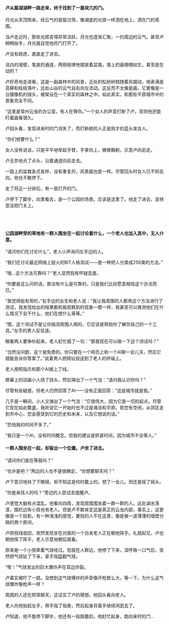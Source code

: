 #### 卢从扇湖湖畔一路走来，终于找到了一扇突兀的门。

月光从天顶照来，经云气的层层过筛，像湖底的光斑一样洒在地上，洒在门的周围。

当卢走近时，那些光斑变得异常活跃，月光也逐渐汇聚，一扫周边的云气。甚至卢稍稍抬手，月光就自觉地将门打开了。

卢没有顾虑，直直走了进去。

洁白的墙壁，笔直的通道，两侧规律地摆放着盆栽，墙上的画栩栩如生，甚至是在动的？

卢好奇地走进看，这是一副森林中的风景，近处的松树树枝随着风摆动，地表满是苔藓和枯枝落叶，远处山谷的云气自右向左流动。这反而不太像是画，它更像是一台摄像机的镜头，被架设在一个真实的森林之中。如此真实，和那些平原城市中的景象完全不同。

“这里是常州云虫的办公室，有人在等你。”一个女人的声音打断了卢，否则他还能盯着画看很久。

卢回头看，发现进来时的门消失了，而打断她的人正是刚才的蓝头发女人。

“你们想要什么？”

女人没有说话，只是平平地举起手臂，手掌向上，微微鞠躬，示意卢向前走。

卢无奈地点了点头，沿着通道向前走去。

一路上的盆栽各式各样，没有重复的，风景画也是一样。尽管回头时女人已不知去向，他也不敢停下。

走了将近一分钟后，有一扇打开的门。

卢停下了脚步，向里看去，是一个公园的场景。应该是这里了。他走了进去，且特意没把门关上。

<br><br>

#### 公园湖畔旁的草地有一群人围坐在一起讨论着什么，一个老人也加入其中，无人介意。

“请问你们在讨论什么”，老人小声询问左手边的人。

“我们在讨论最近网络上挺火的BIT人格测试——是一种把人分类成256类的方法。”

“哦…这个方法可靠吗？”老人显然抱有怀疑态度。

“你要是这么问的话，那没有什么是可靠的，只是我们比较愿意相信这个办法而已。”

“我觉得挺有用的，”右手边的女生和老人说：“我让我周围的人都用这个方法进行了测试，我发现给出的结果都和我观察到的现象一模一样，我甚至可以推测他们在什么情况下会干什么、他们在想什么等等。”

“喂，这个测试不是让你揣测周围人用的，它应该是帮助你了解你自己的一个工具。”左手的男人反驳道。

眼看两人要争吵起来，老人赶忙插了一句：“那我现在可以做一下这个测试吗？”

“当然没问题，这个是免费的。你只要在一个网页上和一个AI聊一会儿天，然后它就能告诉你答案了。”说着男人把网址投送到了老人的终端上。

老人按照指示和那个AI接上了线。

屏幕上的动画小人挠了挠头，然后弹出了一个气泡：“请问我认识你吗？”

尽管有些疑惑，但老人仍然回答了AI——没有正面回答：“这座城市就是我。”

几乎是一瞬间，小人又弹出了一个气泡：“它很伟大，因为它是一切的起点。尽管它现在如此繁盛，我听说它一开始时也不过是滩涂和平原。若您有空闲，从郊区走到市中心，您会感受到它的历史和未来，以及它想说的话。”

“恐怕我的时间不多了。”

“我只是一个AI，没有时间概念。但我的建议是抓紧时间，因为城市不会等人。”

#### 一群人围坐在一起，却留出一个位置。卢坐了进去。

“请问你们是在等我吗？”

“也许是吧？”两边的人也不是很确定，“你想要聊天吗？”

卢下意识地扶了下眼镜，却不知这是何时戴上的。想了一会儿，但还是摇了摇头。

“你是来找人的吗？”旁边的人尝试去提醒卢。

卢感觉大脑有点混乱。他看向四周，发现周围围坐着一群一群的人。远处湖水荡漾，围栏边有小孩也有老人。但是卢不敢肯定这是真正的云虫内部，事实上，这更像是一个投影。有一种浅浅的感觉，要找的人不在这里，像是被一道薄薄的墙壁分隔的两个房间。

卢把视线收回，突然发现坐在对面的一个白发老人正在朝他挥手。礼貌起见，卢也朝他挥了挥手。老人示意他朝后面看。

原来是一个小孩牵着气球经过。但就在人群边，他停了下来，深呼吸一口气后，突然把气球扯了下来，拿手指猛戳气球。

“嘭！”气球发出的巨大爆炸声在耳边炸裂。

卢着实被吓了一跳。没想到这气球爆炸的声音像开枪那么大。等一下，为什么这气球爆炸像枪声一样？

周围的人还在照常聊天，这证实了卢的猜想。他回头看向老人。

老人向他抬起左手，用手指了指表，然后起身背着手继续闲逛去了。

卢知道，他不能停下脚步，他还有一段路要赶。他赶忙起身，跑向来时的门…

